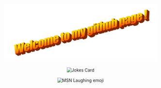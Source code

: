 <div align="center">
  <img src="Images/wordart.png" style="max-width: 100%;" alt="Welcome to my Github Profile" />
  <br />
  <br />
<img src="https://readme-jokes.vercel.app/api" alt="Jokes Card" />
  <br />
  <br />
<img src="Images/msnlaugh.gif" alt="MSN Laughing emoji">
  <br />
  <br />

